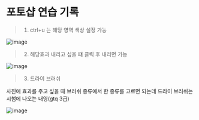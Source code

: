 # 포토샵 연습 기록

>1. ctrl+u 는 해당 영역 색상 설정 가능

![image](https://user-images.githubusercontent.com/85022962/126054010-7df9a9a9-1ca0-4c41-8e40-8c5dde6b3098.png)


>2. 해당효과 내리고 싶을 떄 클릭 후 내리면 가능

![image](https://user-images.githubusercontent.com/85022962/126054272-52d11f2a-aa9e-4d44-827a-1941293e4b38.png)

>3. 드라이 브러쉬

사진에 효과를 주고 싶을 때 브러쉬 종류에서 한 종류를 고르면 되는데 드라이 브러쉬는 시험에 나오는 내영(gtq 3급)

![image](https://user-images.githubusercontent.com/85022962/126056501-54b8cd06-a12d-4c61-a1d7-e3001053317e.png)
